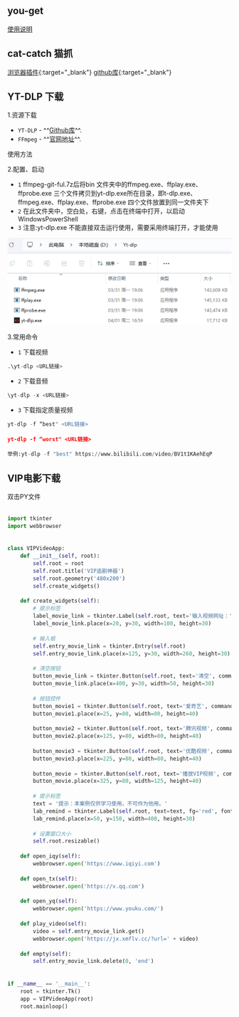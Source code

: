 ## you-get
[使用说明](../软件/代码.md)


## cat-catch 猫抓

[浏览器插件](https://cat-catch.bmmmd.com/docs/install){:target="_blank"}     [github库](https://github.com/xifangczy/cat-catch){:target="_blank"}

## YT-DLP 下载
1.资源下载

* `YT-DLP`  - ^^[Github库](https://github.com/yt-dlp/yt-dlp?tab=readme-ov-file)^^.
* `FFmpeg`  - ^^[官网地址](https://ffmpeg.org/)^^.

使用方法

2.配置、启动

* `1` ffmpeg-git-ful.7z后将bin 文件夹中的ffmpeg.exe、ffplay.exe、ffprobe.exe 三个文件拷贝到yt-dlp.exe所在目录，即t-dlp.exe、ffmpeg.exe、ffplay.exe、ffprobe.exe 四个文件放置到同一文件夹下
* `2` 在此文件夹中，空白处，右键，点击在终端中打开，以启动WindowsPowerShell
* `3` 注意:yt-dlp.exe 不能直接双击运行使用，需要采用终端打开，才能使用

![yt dlp](images/ytdlp.png)

3.常用命令

* `1` 下载视频
``` py
.\yt-dlp <URL链接>
```

* `2` 下载音频
``` py
\yt-dlp -x <URL链接>
```

* `3` 下载指定质量视频
``` py
yt-dlp -f “best" <URL链接>

yt-dlp -f “worst" <URL链接>

举例:yt-dlp -f "best" https://www.bilibili.com/video/BV1t1KAehEqP
```

## VIP电影下载

双击PY文件

```python

import tkinter
import webbrowser


class VIPVideoApp:
    def __init__(self, root):
        self.root = root
        self.root.title('VIP追剧神器')
        self.root.geometry('480x200')
        self.create_widgets()

    def create_widgets(self):
        # 提示标签
        label_movie_link = tkinter.Label(self.root, text='输入视频网址：')
        label_movie_link.place(x=20, y=30, width=100, height=30)

        # 输入框
        self.entry_movie_link = tkinter.Entry(self.root)
        self.entry_movie_link.place(x=125, y=30, width=260, height=30)

        # 清空按钮
        button_movie_link = tkinter.Button(self.root, text='清空', command=self.empty)
        button_movie_link.place(x=400, y=30, width=50, height=30)

        # 按钮控件
        button_movie1 = tkinter.Button(self.root, text='爱奇艺', command=self.open_iqy)
        button_movie1.place(x=25, y=80, width=80, height=40)

        button_movie2 = tkinter.Button(self.root, text='腾讯视频', command=self.open_tx)
        button_movie2.place(x=125, y=80, width=80, height=40)

        button_movie3 = tkinter.Button(self.root, text='优酷视频', command=self.open_yq)
        button_movie3.place(x=225, y=80, width=80, height=40)

        button_movie = tkinter.Button(self.root, text='播放VIP视频', command=self.play_video)
        button_movie.place(x=325, y=80, width=125, height=40)

        # 提示标签
        text = '提示：本案例仅供学习使用，不可作为他用。'
        lab_remind = tkinter.Label(self.root, text=text, fg='red', font=('Arial', 15, 'bold'))
        lab_remind.place(x=50, y=150, width=400, height=30)

        # 设置窗口大小
        self.root.resizable()

    def open_iqy(self):
        webbrowser.open('https://www.iqiyi.com')

    def open_tx(self):
        webbrowser.open('https://v.qq.com')

    def open_yq(self):
        webbrowser.open('https://www.youku.com/')

    def play_video(self):
        video = self.entry_movie_link.get()
        webbrowser.open('https://jx.xmflv.cc/?url=' + video)

    def empty(self):
        self.entry_movie_link.delete(0, 'end')


if __name__ == '__main__':
    root = tkinter.Tk()
    app = VIPVideoApp(root)
    root.mainloop()

```
